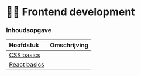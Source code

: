 # 🧑‍🎨 Frontend development

### Inhoudsopgave

| Hoofdstuk | Omschrijving |
| :--- | :--- |
| [CSS basics](https://learn.mctantwerp.be/css-basics/) |  |
| [React basics](https://learn.mctantwerp.be/react-basics/) |  |

